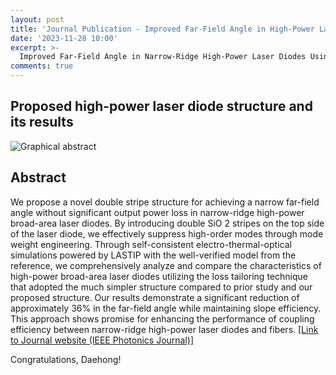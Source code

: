 ```yaml
---
layout: post
title: 'Journal Publication - Improved Far-Field Angle in High-Power Laser Diodes by Double Stripe Structure'
date: '2023-11-28 10:00'
excerpt: >-
  Improved Far-Field Angle in Narrow-Ridge High-Power Laser Diodes Using a Double Stripe Structure
comments: true
---
```

## Proposed high-power laser diode structure and its results
![Graphical abstract](https://github.com/yh2424/yh2424.github.io/assets/77374108/a23f4bde-5ccc-44c7-9dbb-b97ac025d251)


## Abstract
We propose a novel double stripe structure for achieving a narrow far-field angle without significant output power loss in narrow-ridge high-power broad-area laser diodes. By introducing double SiO 2 stripes on the top side of the laser diode, we effectively suppress high-order modes through mode weight engineering. Through self-consistent electro-thermal-optical simulations powered by LASTIP with the well-verified model from the reference, we comprehensively analyze and compare the characteristics of high-power broad-area laser diodes utilizing the loss tailoring technique that adopted the much simpler structure compared to prior study and our proposed structure. Our results demonstrate a significant reduction of approximately 36% in the far-field angle while maintaining slope efficiency. This approach shows promise for enhancing the performance of coupling efficiency between narrow-ridge high-power laser diodes and fibers.
[[Link to Journal website (IEEE Photonics Journal)]](https://doi.org/10.1109/JPHOT.2023.3331194)

<!---
## 연구내용
본 연구에서는 청색 고출력 레이저의 p-도핑 영역의 줄무늬 형태의 홈을 만들어서 Slope efficiency 감소를 줄이고 동시에 온도 상승을 억제하면서 횡방향 원시야상 각도를 줄일 수 있음을 시뮬레이션을 통하여 보임.

## 기대효과
원시야상의 횡방향 각도를 억제하기 위하여 제안된 기존의 loss tailoring 구조는 폭이 좁은 청색광 고출력 레이저 다이오드에 적용했을 때 큰 slope efficiency 감소와 thermal blooming 효과를 보였으나, 본 연구를 통해 mode weight engineering을 통하여 간단한 제조방법으로 원시야상의 횡방향 각도를 줄일 수 있음이 기대됨. 
--->

Congratulations, Daehong!